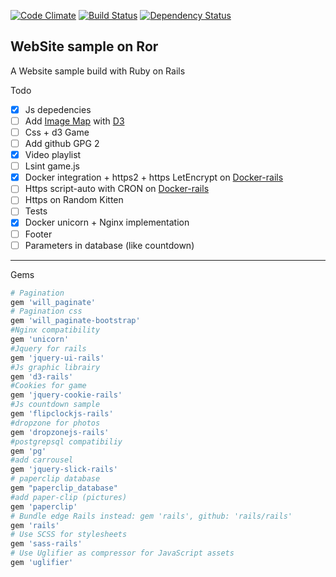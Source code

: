 [![Code Climate](https://codeclimate.com/github/Exocen/Website/badges/gpa.svg)](https://codeclimate.com/github/Exocen/Website) [![Build Status](https://travis-ci.org/Exocen/Website.svg?branch=master)](https://travis-ci.org/Exocen/Website)
[![Dependency Status](https://gemnasium.com/Exocen/Website.svg)](https://gemnasium.com/Exocen/Website)

WebSite sample on Ror
------------

A Website sample build with Ruby on Rails

Todo
* [x] Js depedencies
* [ ] Add [Image Map](https://github.com/vogievetsky/KoalasToTheMax) with [D3](https://github.com/mbostock/d3)
* [ ] Css + d3 Game
* [ ] Add github GPG 2
* [x] Video playlist
* [ ] Lsint game.js
* [x] Docker integration + https2 + https LetEncrypt on [Docker-rails](https://github.com/exocen/docker-rails)
* [ ] Https script-auto with CRON on [Docker-rails](https://github.com/exocen/docker-rails)
* [ ] Https on Random Kitten
* [ ] Tests
* [x] Docker unicorn + Nginx implementation
* [ ] Footer
* [ ] Parameters in database (like countdown)

---

Gems

```ruby
# Pagination
gem 'will_paginate'
# Pagination css
gem 'will_paginate-bootstrap'
#Nginx compatibility
gem 'unicorn'
#Jquery for rails
gem 'jquery-ui-rails'
#Js graphic librairy
gem 'd3-rails'
#Cookies for game
gem 'jquery-cookie-rails'
#Js countdown sample
gem 'flipclockjs-rails'
#dropzone for photos
gem 'dropzonejs-rails'
#postgrepsql compatibiliy
gem 'pg'
#add carrousel
gem 'jquery-slick-rails'
# paperclip database
gem "paperclip_database"
#add paper-clip (pictures)
gem 'paperclip'
# Bundle edge Rails instead: gem 'rails', github: 'rails/rails'
gem 'rails'
# Use SCSS for stylesheets
gem 'sass-rails'
# Use Uglifier as compressor for JavaScript assets
gem 'uglifier'
```
